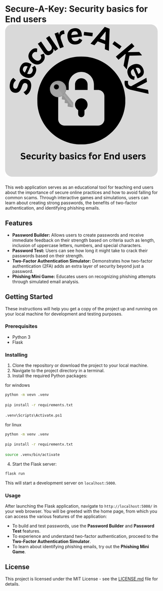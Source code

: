 
# Secure-A-Key: Security basics for End users ![Logo](/static/Secure-A-Key.png)

This web application serves as an educational tool for teaching end users about the importance of secure online practices and how to avoid falling for common scams. Through interactive games and simulations, users can learn about creating strong passwords, the benefits of two-factor authentication, and identifying phishing emails.

## Features

- **Password Builder:** Allows users to create passwords and receive immediate feedback on their strength based on criteria such as length, inclusion of uppercase letters, numbers, and special characters.
- **Password Test:** Users can see how long it might take to crack their passwords based on their strength.
- **Two-Factor Authentication Simulator:** Demonstrates how two-factor authentication (2FA) adds an extra layer of security beyond just a password.
- **Phishing Mini Game:** Educates users on recognizing phishing attempts through simulated email analysis.

## Getting Started

These instructions will help you get a copy of the project up and running on your local machine for development and testing purposes.

### Prerequisites

- Python 3
- Flask

### Installing

1. Clone the repository or download the project to your local machine.
2. Navigate to the project directory in a terminal.
3. Install the required Python packages:

for windows
```bash
python -m vevn .venv

pip install -r requirements.txt

.venv\Scripts\Activate.ps1
```
for linux
```bash
python -m venv .venv

pip install -r requirementx.txt

source .venv/bin/activate
```
4. Start the Flask server:

```bash
flask run
```

This will start a development server on `localhost:5000`.

### Usage

After launching the Flask application, navigate to `http://localhost:5000/` in your web browser. You will be greeted with the home page, from which you can access the various features of the application:

- To build and test passwords, use the **Password Builder** and **Password Test** features.
- To experience and understand two-factor authentication, proceed to the **Two-Factor Authentication Simulator**.
- To learn about identifying phishing emails, try out the **Phishing Mini Game**.

## License

This project is licensed under the MIT License - see the [LICENSE.md](#) file for details.
